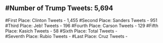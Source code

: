 #Number of Trump Tweets: 5,694
---
#First Place: Clinton Tweets - 1,455
#Second Place: Sanders Tweets - 951
#Third Place: Jeb! Tweets - 196
#Fourth Place: Carson Tweets - 129
#Fifth Place: Kasich Tweets - 58
#Sixth Place: Total Tweets -  
#Seventh Place: Rubio Tweets - 
#Last Place: Cruz Tweets - 
